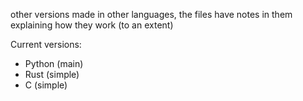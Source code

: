other versions made in other languages, the files have notes in them explaining how they work (to an extent)


Current versions:
* Python (main)
* Rust (simple)
* C (simple)
